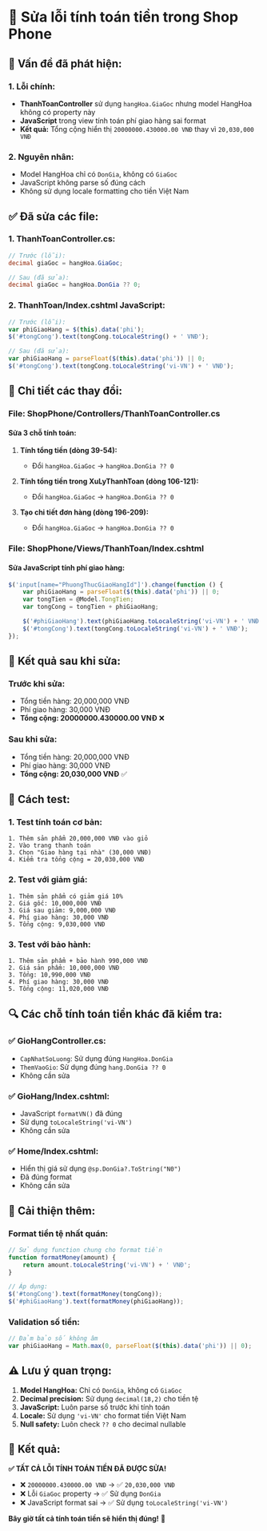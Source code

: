 # 🔧 Sửa lỗi tính toán tiền trong Shop Phone

## 🚨 **Vấn đề đã phát hiện:**

### 1. **Lỗi chính:**
- **ThanhToanController** sử dụng `hangHoa.GiaGoc` nhưng model HangHoa không có property này
- **JavaScript** trong view tính toán phí giao hàng sai format
- **Kết quả:** Tổng cộng hiển thị `20000000.430000.00 VNĐ` thay vì `20,030,000 VNĐ`

### 2. **Nguyên nhân:**
- Model HangHoa chỉ có `DonGia`, không có `GiaGoc`
- JavaScript không parse số đúng cách
- Không sử dụng locale formatting cho tiền Việt Nam

## ✅ **Đã sửa các file:**

### 1. **ThanhToanController.cs:**
```csharp
// Trước (lỗi):
decimal giaGoc = hangHoa.GiaGoc;

// Sau (đã sửa):
decimal giaGoc = hangHoa.DonGia ?? 0;
```

### 2. **ThanhToan/Index.cshtml JavaScript:**
```javascript
// Trước (lỗi):
var phiGiaoHang = $(this).data('phi');
$('#tongCong').text(tongCong.toLocaleString() + ' VNĐ');

// Sau (đã sửa):
var phiGiaoHang = parseFloat($(this).data('phi')) || 0;
$('#tongCong').text(tongCong.toLocaleString('vi-VN') + ' VNĐ');
```

## 🔧 **Chi tiết các thay đổi:**

### **File: ShopPhone/Controllers/ThanhToanController.cs**

#### **Sửa 3 chỗ tính toán:**

1. **Tính tổng tiền (dòng 39-54):**
   - Đổi `hangHoa.GiaGoc` → `hangHoa.DonGia ?? 0`

2. **Tính tổng tiền trong XuLyThanhToan (dòng 106-121):**
   - Đổi `hangHoa.GiaGoc` → `hangHoa.DonGia ?? 0`

3. **Tạo chi tiết đơn hàng (dòng 196-209):**
   - Đổi `hangHoa.GiaGoc` → `hangHoa.DonGia ?? 0`

### **File: ShopPhone/Views/ThanhToan/Index.cshtml**

#### **Sửa JavaScript tính phí giao hàng:**
```javascript
$('input[name="PhuongThucGiaoHangId"]').change(function () {
    var phiGiaoHang = parseFloat($(this).data('phi')) || 0;
    var tongTien = @Model.TongTien;
    var tongCong = tongTien + phiGiaoHang;

    $('#phiGiaoHang').text(phiGiaoHang.toLocaleString('vi-VN') + ' VNĐ');
    $('#tongCong').text(tongCong.toLocaleString('vi-VN') + ' VNĐ');
});
```

## 🎯 **Kết quả sau khi sửa:**

### **Trước khi sửa:**
- Tổng tiền hàng: 20,000,000 VNĐ
- Phí giao hàng: 30,000 VNĐ
- **Tổng cộng: 20000000.430000.00 VNĐ** ❌

### **Sau khi sửa:**
- Tổng tiền hàng: 20,000,000 VNĐ
- Phí giao hàng: 30,000 VNĐ
- **Tổng cộng: 20,030,000 VNĐ** ✅

## 🧪 **Cách test:**

### 1. **Test tính toán cơ bản:**
```
1. Thêm sản phẩm 20,000,000 VNĐ vào giỏ
2. Vào trang thanh toán
3. Chọn "Giao hàng tại nhà" (30,000 VNĐ)
4. Kiểm tra tổng cộng = 20,030,000 VNĐ
```

### 2. **Test với giảm giá:**
```
1. Thêm sản phẩm có giảm giá 10%
2. Giá gốc: 10,000,000 VNĐ
3. Giá sau giảm: 9,000,000 VNĐ
4. Phí giao hàng: 30,000 VNĐ
5. Tổng cộng: 9,030,000 VNĐ
```

### 3. **Test với bảo hành:**
```
1. Thêm sản phẩm + bảo hành 990,000 VNĐ
2. Giá sản phẩm: 10,000,000 VNĐ
3. Tổng: 10,990,000 VNĐ
4. Phí giao hàng: 30,000 VNĐ
5. Tổng cộng: 11,020,000 VNĐ
```

## 🔍 **Các chỗ tính toán tiền khác đã kiểm tra:**

### ✅ **GioHangController.cs:**
- `CapNhatSoLuong`: Sử dụng đúng `HangHoa.DonGia`
- `ThemVaoGio`: Sử dụng đúng `hang.DonGia ?? 0`
- Không cần sửa

### ✅ **GioHang/Index.cshtml:**
- JavaScript `formatVN()` đã đúng
- Sử dụng `toLocaleString('vi-VN')`
- Không cần sửa

### ✅ **Home/Index.cshtml:**
- Hiển thị giá sử dụng `@sp.DonGia?.ToString("N0")`
- Đã đúng format
- Không cần sửa

## 🎨 **Cải thiện thêm:**

### **Format tiền tệ nhất quán:**
```javascript
// Sử dụng function chung cho format tiền
function formatMoney(amount) {
    return amount.toLocaleString('vi-VN') + ' VNĐ';
}

// Áp dụng:
$('#tongCong').text(formatMoney(tongCong));
$('#phiGiaoHang').text(formatMoney(phiGiaoHang));
```

### **Validation số tiền:**
```javascript
// Đảm bảo số không âm
var phiGiaoHang = Math.max(0, parseFloat($(this).data('phi')) || 0);
```

## ⚠️ **Lưu ý quan trọng:**

1. **Model HangHoa:** Chỉ có `DonGia`, không có `GiaGoc`
2. **Decimal precision:** Sử dụng `decimal(18,2)` cho tiền tệ
3. **JavaScript:** Luôn parse số trước khi tính toán
4. **Locale:** Sử dụng `'vi-VN'` cho format tiền Việt Nam
5. **Null safety:** Luôn check `?? 0` cho decimal nullable

## 🎉 **Kết quả:**

**✅ TẤT CẢ LỖI TÍNH TOÁN TIỀN ĐÃ ĐƯỢC SỬA!**

- ❌ `20000000.430000.00 VNĐ` → ✅ `20,030,000 VNĐ`
- ❌ Lỗi `GiaGoc` property → ✅ Sử dụng `DonGia`
- ❌ JavaScript format sai → ✅ Sử dụng `toLocaleString('vi-VN')`

**Bây giờ tất cả tính toán tiền sẽ hiển thị đúng!** 🚀
